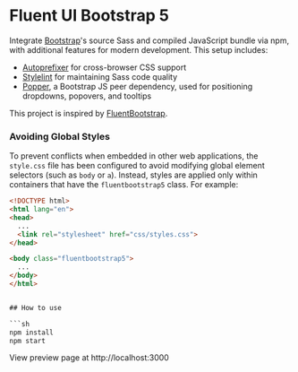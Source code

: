 # Fluent UI Bootstrap 5

Integrate [Bootstrap](https://getbootstrap.com)'s source Sass and compiled JavaScript bundle via npm, with additional features for modern development. This setup includes:

- [Autoprefixer](https://github.com/postcss/autoprefixer) for cross-browser CSS support
- [Stylelint](https://stylelint.io) for maintaining Sass code quality
- [Popper](https://popper.js.org), a Bootstrap JS peer dependency, used for positioning dropdowns, popovers, and tooltips

This project is inspired by [FluentBootstrap](https://github.com/scottkuhl/FluentBootstrap).

### Avoiding Global Styles

To prevent conflicts when embedded in other web applications, the `style.css` file has been configured to avoid modifying global element selectors (such as `body` or `a`). Instead, styles are applied only within containers that have the `fluentbootstrap5` class. For example:

```html
<!DOCTYPE html>
<html lang="en">
<head>
  ...
  <link rel="stylesheet" href="css/styles.css">
</head>

<body class="fluentbootstrap5">
  ...
</body>
</html>


## How to use

```sh
npm install
npm start
```

View preview page at http://localhost:3000
